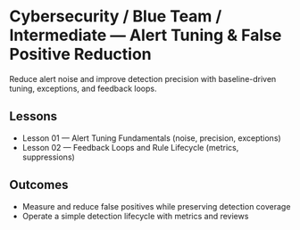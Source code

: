 # Cybersecurity / Blue Team / Intermediate — Alert Tuning & False Positive Reduction

Reduce alert noise and improve detection precision with baseline-driven tuning, exceptions, and feedback loops.

## Lessons

- Lesson 01 — Alert Tuning Fundamentals (noise, precision, exceptions)
- Lesson 02 — Feedback Loops and Rule Lifecycle (metrics, suppressions)

## Outcomes

- Measure and reduce false positives while preserving detection coverage
- Operate a simple detection lifecycle with metrics and reviews
